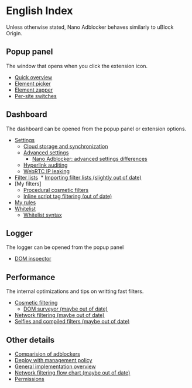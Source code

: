 # English Index

Unless otherwise stated, Nano Adblocker behaves similarly to uBlock Origin.

## Popup panel

The window that opens when you click the extension icon.

* [Quick overview](https://github.com/gorhill/uBlock/wiki/Quick-guide:-popup-user-interface)
* [Element picker](https://github.com/gorhill/uBlock/wiki/Element-picker)
* [Element zapper](https://github.com/gorhill/uBlock/wiki/Element-zapper)
* [Per-site switches](https://github.com/gorhill/uBlock/wiki/Per-site-switches)

## Dashboard

The dashboard can be opened from the popup panel or extension options.

* [Settings](https://github.com/gorhill/uBlock/wiki/Dashboard:-Settings)
  * [Cloud storage and synchronization](https://github.com/gorhill/uBlock/wiki/Cloud-storage)
  * [Advanced settings](https://github.com/gorhill/uBlock/wiki/Advanced-settings)
    * [Nano Adblocker: advanced settings differences](/en/AdvancedSettings.MD)
  * [Hyperlink auditing](https://github.com/gorhill/uBlock/wiki/Disable-hyperlink-auditing-beacon)
  * [WebRTC IP leaking](https://github.com/gorhill/uBlock/wiki/Prevent-WebRTC-from-leaking-local-IP-address)
* [Filter lists](https://github.com/gorhill/uBlock/wiki/Dashboard:-3rd-party-filters)
  * [Importing filter lists (slightly out of date)](https://github.com/gorhill/uBlock/wiki/Filter-lists-from-around-the-web)
* [My filters]
  * [Procedural cosmetic filters](https://github.com/gorhill/uBlock/wiki/Procedural-cosmetic-filters)
  * [Inline script tag filtering (out of date)](https://github.com/gorhill/uBlock/wiki/Inline-script-tag-filtering)
* [My rules](https://github.com/gorhill/uBlock/wiki/Dynamic-filtering)
* [Whitelist](https://github.com/gorhill/uBlock/wiki/Dashboard:-Whitelist)
  * [Whitelist syntax](https://github.com/gorhill/uBlock/wiki/How-to-whitelist-a-web-site)

## Logger

The logger can be opened from the popup panel

* [DOM inspector](https://github.com/gorhill/uBlock/wiki/DOM-inspector)

## Performance

The internal optimizations and tips on writting fast filters.

* [Cosmetic filtering](https://github.com/gorhill/uBlock/wiki/Doesn't-uBlock-Origin-add-overhead-to-page-load%3F)
  * [DOM surveyor (maybe out of date)](https://github.com/gorhill/uBlock/wiki/Cosmetic-filtering-in-%C2%B5Block:-version-0.4.0.0-update)
* [Network filtering (maybe out of date)](https://github.com/gorhill/uBlock/wiki/Overview-of-uBlock's-network-filtering-engine:-details)
* [Selfies and compiled filters (maybe out of date)](https://github.com/gorhill/uBlock/wiki/Launch-and-filter-lists-load-performance)

## Other details

* [Comparision of adblockers](/en/ComparisonOfAdblockers.MD)
* [Deploy with management policy](https://github.com/gorhill/uBlock/wiki/Deploying-uBlock-Origin)
* [General implementation overview](https://github.com/gorhill/uBlock/wiki/Does-uBlock-block-ads-or-just-hide-them%3F)
* [Network filtering flow chart (maybe out of date)](https://github.com/gorhill/uBlock/wiki/Overview-of-uBlock's-network-filtering-engine)
* [Permissions](https://github.com/gorhill/uBlock/wiki/Permissions)
